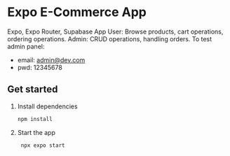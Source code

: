 # Expo E-Commerce App
Expo, Expo Router, Supabase App
User: Browse products, cart operations, ordering operations.
Admin: CRUD operations, handling orders.
To test admin panel: 
   - email: admin@dev.com
   - pwd: 12345678 



## Get started

1. Install dependencies

   ```bash
   npm install
   ```

2. Start the app

   ```bash
    npx expo start
   ```
